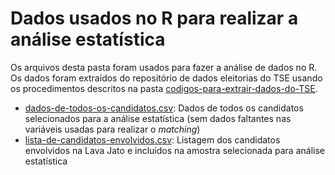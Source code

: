 # Dados usados no R para realizar a análise estatística

Os arquivos desta pasta foram usados para fazer a análise de dados no R. Os dados foram extraídos do repositório de dados eleitorias do TSE usando os procedimentos descritos na pasta [codigos-para-extrair-dados-do-TSE](https://github.com/ahcm-linux/Lava-Jato_Analise-de-dados/tree/main/codigos-para-extrair-dados-do-TSE).

* [dados-de-todos-os-candidatos.csv](https://github.com/ahcm-linux/Lava-Jato_Analise-de-dados/blob/main/dados-Lava-Jato/dados-de-todos-os-candidatos.csv): Dados de todos os candidatos selecionados para a análise estatística (sem dados faltantes nas variáveis usadas para realizar o *matching*)
* [lista-de-candidatos-envolvidos.csv](https://github.com/ahcm-linux/Lava-Jato_Analise-de-dados/blob/main/dados-Lava-Jato/lista-de-candidatos-envolvidos.csv): Listagem dos candidatos envolvidos na Lava Jato e incluídos na amostra selecionada para análise estatística
